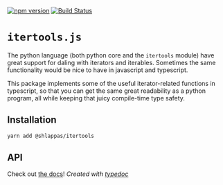 [![npm version](https://badge.fury.io/js/%40shlappas%2Fitertools.svg)](https://badge.fury.io/js/%40shlappas%2Fitertools)
[![Build Status](https://github.com/chrismilson/itertools.js/workflows/test/badge.svg)](https://github.com/chrismilson/itertools.js/actions)

# `itertools.js`

The python language (both python core and the `itertools` module) have great
support for daling with iterators and iterables. Sometimes the same
functionality would be nice to have in javascript and typescript.

This package implements some of the useful iterator-related functions in
typescript, so that you can get the same great readability as a python program,
all while keeping that juicy compile-time type safety.

## Installation

```bash
yarn add @shlappas/itertools
```

## API

Check out [the docs](http://shlappas.com/itertools.js/modules.html)! *Created
with [typedoc](https://github.com/TypeStrong/typedoc)*